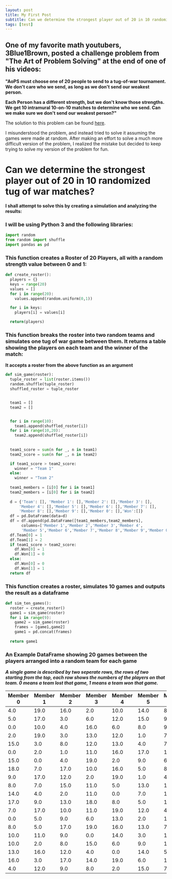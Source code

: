 ```yaml
---
layout: post
title: My First Post
subtitle: Can we determine the strongest player out of 20 in 10 randomized tug of war matches?
tags: [test]
---
```


## One of my favorite math youtubers, 3Blue1Brown, posted a challenge problem from "The Art of Problem Solving" at the end of one of his videos:

**"AoPS must choose one of 20 people to send to a tug-of-war tournament. We don't care who we send, as long as we don't send our weakest person.**

**Each Person has a different strength, but we don't know those strengths. We get 10 intramural 10-on-10 matches to determine who we send.
Can we make sure we don't send our weakest person?"**

The solution to this problem can be found [here](https://artofproblemsolving.com/3b1b).

I misunderstood the problem, and instead tried to solve it assuming the games were made at random. After making an effort to solve a much more difficult version of the problem, I realized the mistake but decided to keep trying to solve my version of the problem for fun.









# Can we determine the strongest player out of 20 in 10 randomized tug of war matches?
**I shall attempt to solve this by creating a simulation and analyzing the results:**

### I will be using Python 3 and the following libraries:
```python
import random
from random import shuffle
import pandas as pd
```

### This function creates a Roster of 20 Players, all with a random strength value between 0 and 1:

```python
def create_roster():
  players = {}
  keys = range(20)
  values = []
  for i in range(20):
    values.append(random.uniform(0,1))

  for i in keys:
    players[i] = values[i]

  return(players)
```

### This function breaks the roster into two random teams and simulates one tug of war game between them. It returns a table showing the players on each team and the winner of the match:

**It accepts a roster from the above function as an argument**
```python
def sim_game(roster):
  tuple_roster = list(roster.items())
  random.shuffle(tuple_roster)
  shuffled_roster = tuple_roster


  team1 = []
  team2 = []


  for i in range(10):
    team1.append(shuffled_roster[i])
  for i in range(10,20):
    team2.append(shuffled_roster[i])
  
  
  team1_score = sum(n for _, n in team1)
  team2_score = sum(n for _, n in team2)

  if team1_score > team2_score:
    winner = "Team 1"
  else:
    winner = "Team 2"
  
  team1_members = [i[0] for i in team1]
  team2_members = [i[0] for i in team2]
  
  d = {'Team': [], 'Member 1': [],'Member 2': [],'Member 3': [],
      'Member 4': [],'Member 5': [],'Member 6': [],'Member 7': [],
      'Member 8': [],'Member 9': [],'Member 0': [],'Won':[]}
  df = pd.DataFrame(data=d)
  df = df.append(pd.DataFrame([team1_members,team2_members],
       columns=['Member 1','Member 2','Member 3','Member 4',
       'Member 5','Member 6','Member 7','Member 8','Member 9','Member 0',]))
  df.Team[0] = 1
  df.Team[1] = 2
  if team1_score > team2_score:
    df.Won[0] = 1
    df.Won[1] = 0
  else:
    df.Won[0] = 0
    df.Won[1] = 1
  return df

```

### This function creates a roster, simulates 10 games and outputs the result as a dataframe

```python
def sim_ten_games():
  roster = create_roster()
  game1 = sim_game(roster)
  for i in range(9):
    game2 = sim_game(roster)
    frames = [game1,game2]
    game1 = pd.concat(frames)
    
  return game1
```


### An Example DataFrame showing 20 games between the players arranged into a random team for each game
***A single game is described by two seperate rows, the rows of two starting from the top, each row shows the numbers of the players on that team. 0 means a team lost that game, 1 means a team won that game.***

Member 0|Member 1|Member 2|Member 3|Member 4|Member 5|Member 6|Member 7|Member 8|Member 9|Team|Won
---|---|---|---|---|---|---|---|---|---|---|---
4.0|19.0|16.0|2.0|10.0|14.0|8.0|7.0|11.0|1.0|1.0|1.0
5.0|17.0|3.0|6.0|12.0|15.0|9.0|13.0|0.0|18.0|2.0|0.0
0.0|10.0|4.0|16.0|6.0|8.0|9.0|18.0|14.0|17.0|1.0|1.0
2.0|19.0|3.0|13.0|12.0|1.0|7.0|11.0|15.0|5.0|2.0|0.0
15.0|3.0|8.0|12.0|13.0|4.0|7.0|6.0|5.0|19.0|1.0|0.0
0.0|2.0|1.0|11.0|16.0|17.0|18.0|14.0|10.0|9.0|2.0|1.0
15.0|0.0|4.0|19.0|2.0|9.0|6.0|3.0|12.0|11.0|1.0|0.0
18.0|7.0|17.0|10.0|16.0|5.0|8.0|14.0|1.0|13.0|2.0|1.0
9.0|17.0|12.0|2.0|19.0|1.0|4.0|3.0|16.0|0.0|1.0|0.0
8.0|7.0|15.0|11.0|5.0|13.0|18.0|6.0|14.0|10.0|2.0|1.0
14.0|4.0|2.0|11.0|0.0|7.0|10.0|1.0|12.0|3.0|1.0|1.0
17.0|9.0|13.0|18.0|8.0|5.0|16.0|19.0|15.0|6.0|2.0|0.0
7.0|17.0|10.0|11.0|19.0|12.0|4.0|3.0|18.0|15.0|1.0|0.0
0.0|5.0|9.0|6.0|13.0|2.0|1.0|16.0|8.0|14.0|2.0|1.0
8.0|5.0|17.0|19.0|16.0|13.0|7.0|1.0|18.0|12.0|1.0|0.0
10.0|11.0|9.0|0.0|14.0|3.0|15.0|6.0|2.0|4.0|2.0|1.0
10.0|2.0|8.0|15.0|6.0|9.0|19.0|7.0|17.0|11.0|1.0|0.0
13.0|16.0|12.0|4.0|0.0|14.0|5.0|1.0|3.0|18.0|2.0|1.0
16.0|3.0|17.0|14.0|19.0|6.0|11.0|5.0|1.0|10.0|1.0|1.0
4.0|12.0|9.0|8.0|2.0|15.0|7.0|13.0|0.0|18.0|2.0|0.0



~~~

~~~
